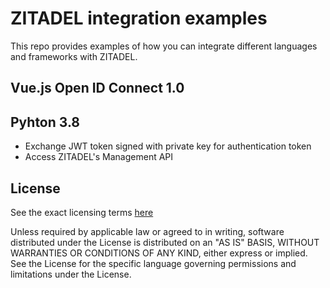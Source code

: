 # ZITADEL integration examples

This repo provides examples of how you can integrate different languages and frameworks with ZITADEL.

## Vue.js Open ID Connect 1.0

## Pyhton 3.8
- Exchange JWT token signed with private key for authentication token
- Access ZITADEL's Management API

## License

See the exact licensing terms [here](./LICENSE)

Unless required by applicable law or agreed to in writing, software distributed under the License is distributed on an "AS IS" BASIS, WITHOUT WARRANTIES OR CONDITIONS OF ANY KIND, either express or implied. See the License for the specific language governing permissions and limitations under the License.
